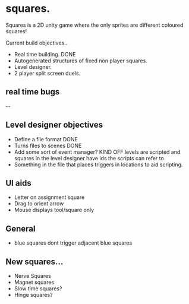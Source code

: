 # squares.
Squares is a 2D unity game where the only sprites are different coloured squares!

Current build objectives..
- Real time building. DONE
- Autogenerated structures of fixed non player squares.
- Level designer.
- 2 player split screen duels.

## real time bugs
--

## Level designer objectives
- Define a file format DONE
- Turns files to scenes DONE
- Add some sort of event manager? KIND OFF levels are scripted and squares in the level designer have ids the scripts can refer to
- Something in the file that places triggers in locations to aid scripting.

## UI aids
- Letter on assignment square
- Drag to orient arrow
- Mouse displays tool/square only

## General
- blue squares dont trigger adjacent blue squares

## New squares...
- Nerve Squares
- Magnet squares
- Slow time squares?
- Hinge squares?

